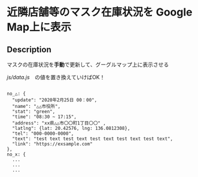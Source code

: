 # 近隣店舗等のマスク在庫状況を Google Map上に表示  

## Description  
マスクの在庫状況を**手動**で更新して、グーグルマップ上に表示させる  

_js/data.js_　の値を置き換えていけばOK！
```

no_△: {
  "update": "2020年2月25日 00：00",
  "name": "△△市役所",
  "stat": "green",
  "time": "08:30 ~ 17:15",
  "address": "xx県△△市〇〇町1丁目〇〇" ,
  "latlng": {lat: 20.42576, lng: 136.0812308},
  "tel": "000-0000-0000",
  "text": "test text test text test text test text test text",
  "link": "https://exsample.com"
},
no_x: {
  ...
  ...
  ...
```
